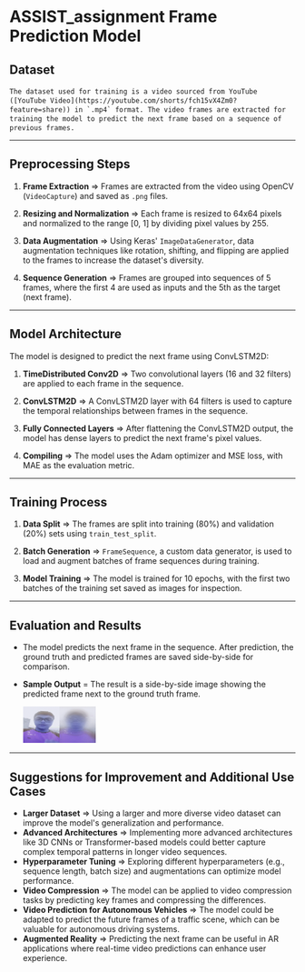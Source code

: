 # ASSIST_assignment Frame Prediction Model

## **Dataset**
    The dataset used for training is a video sourced from YouTube ([YouTube Video](https://youtube.com/shorts/fch15vX4Zm0?feature=share)) in `.mp4` format. The video frames are extracted for training the model to predict the next frame based on a sequence of previous frames.

---

## **Preprocessing Steps**
1. **Frame Extraction** => Frames are extracted from the video using OpenCV (`VideoCapture`) and saved as `.png` files.
   
2. **Resizing and Normalization** => Each frame is resized to 64x64 pixels and normalized to the range [0, 1] by dividing pixel values by 255.

3. **Data Augmentation** => Using Keras' `ImageDataGenerator`, data augmentation techniques like rotation, shifting, and flipping are applied to the frames to increase the dataset's diversity.

4. **Sequence Generation** => Frames are grouped into sequences of 5 frames, where the first 4 are used as inputs and the 5th as the target (next frame).

---

## **Model Architecture**
The model is designed to predict the next frame using ConvLSTM2D:

1. **TimeDistributed Conv2D** => Two convolutional layers (16 and 32 filters) are applied to each frame in the sequence.

2. **ConvLSTM2D** => A ConvLSTM2D layer with 64 filters is used to capture the temporal relationships between frames in the sequence.

3. **Fully Connected Layers** => After flattening the ConvLSTM2D output, the model has dense layers to predict the next frame's pixel values.

4. **Compiling** => The model uses the Adam optimizer and MSE loss, with MAE as the evaluation metric.

---

## **Training Process**
1. **Data Split** => The frames are split into training (80%) and validation (20%) sets using `train_test_split`.

2. **Batch Generation** => `FrameSequence`, a custom data generator, is used to load and augment batches of frame sequences during training.

3. **Model Training** => The model is trained for 10 epochs, with the first two batches of the training set saved as images for inspection.

---

## **Evaluation and Results**
- The model predicts the next frame in the sequence. After prediction, the ground truth and predicted frames are saved side-by-side for comparison.
  
- **Sample Output** = The result is a side-by-side image showing the predicted frame next to the ground truth frame.

   ![Predicted vs. Ground Truth](predicted_vs_ground_truth.png)

---

## **Suggestions for Improvement and Additional Use Cases**
   - **Larger Dataset** => Using a larger and more diverse video dataset can improve the model's generalization and performance.
   - **Advanced Architectures** => Implementing more advanced architectures like 3D CNNs or Transformer-based models could better capture complex temporal patterns in longer video sequences.
   - **Hyperparameter Tuning** => Exploring different hyperparameters (e.g., sequence length, batch size) and augmentations can optimize model performance.
   - **Video Compression** => The model can be applied to video compression tasks by predicting key frames and compressing the differences.
   - **Video Prediction for Autonomous Vehicles** => The model could be adapted to predict the future frames of a traffic scene, which can be valuable for autonomous driving systems.
   - **Augmented Reality** => Predicting the next frame can be useful in AR applications where real-time video predictions can enhance user experience.